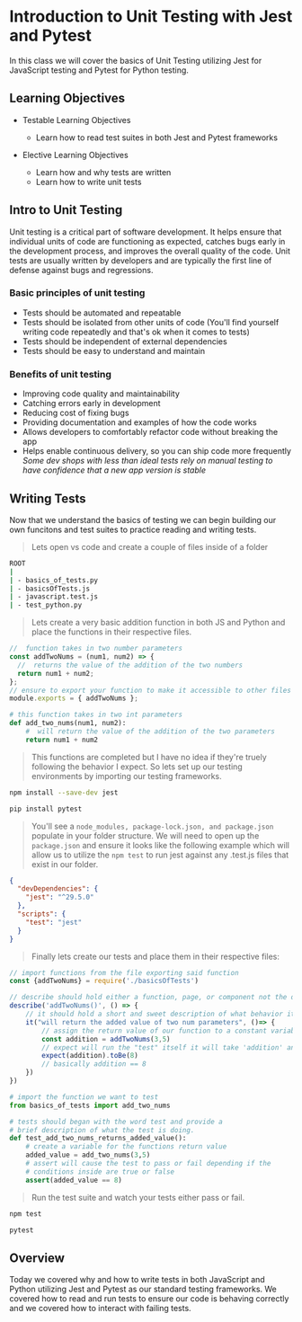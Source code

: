 # Introduction to Unit Testing with Jest and Pytest

In this class we will cover the basics of Unit Testing utilizing Jest for JavaScript testing and Pytest for Python testing.

## Learning Objectives

- Testable Learning Objectives
  - Learn how to read test suites in both Jest and Pytest frameworks

- Elective Learning Objectives
  - Learn how and why tests are written
  - Learn how to write unit tests

## Intro to Unit Testing

Unit testing is a critical part of software development. It helps ensure that individual units of code are functioning as expected, catches bugs early in the development process, and improves the overall quality of the code. Unit tests are usually written by developers and are typically the first line of defense against bugs and regressions.

### Basic principles of unit testing

- Tests should be automated and repeatable
- Tests should be isolated from other units of code (You'll find yourself writing code repeatedly and that's ok when it comes to tests)
- Tests should be independent of external dependencies
- Tests should be easy to understand and maintain

### Benefits of unit testing

- Improving code quality and maintainability
- Catching errors early in development
- Reducing cost of fixing bugs
- Providing documentation and examples of how the code works
- Allows developers to comfortably refactor code without breaking the app
- Helps enable continuous delivery, so you can ship code more frequently
*Some dev shops with less than ideal tests rely on manual testing to have confidence that a new app version is stable*

## Writing Tests

Now that we understand the basics of testing we can begin building our own funcitons and test suites to practice reading and writing tests.

> Lets open vs code and create a couple of files inside of a folder

```bash
ROOT
|
| - basics_of_tests.py
| - basicsOfTests.js
| - javascript.test.js
| - test_python.py
```

> Lets create a very basic addition function in both JS and Python and place the functions in their respective files.

```js
//  function takes in two number parameters
const addTwoNums = (num1, num2) => {
  //  returns the value of the addition of the two numbers
  return num1 + num2;
};
// ensure to export your function to make it accessible to other files
module.exports = { addTwoNums };
```

```python
# this function takes in two int parameters
def add_two_nums(num1, num2):
    #  will return the value of the addition of the two parameters
    return num1 + num2
```

> This functions are completed but I have no idea if they're truely following the behavior I expect. So lets set up our testing environments by importing our testing frameworks.

```bash
npm install --save-dev jest

pip install pytest
```

> You'll see a `node_modules, package-lock.json, and package.json` populate in your folder structure. We will need to open up the `package.json` and ensure it looks like the following example which will allow us to utilize the `npm test` to run jest against any .test.js files that exist in our folder.

```json
{
  "devDependencies": {
    "jest": "^29.5.0"
  },
  "scripts": {
    "test": "jest"
  }
}
```

> Finally lets create our tests and place them in their respective files:

```javascript
// import functions from the file exporting said function
const {addTwoNums} = require('./basicsOfTests')

// describe should hold either a function, page, or component not the description of what the test is doing
describe('addTwoNums()', () => {
    // it should hold a short and sweet description of what behavior it is testing for
    it("will return the added value of two num parameters", ()=> {
        // assign the return value of our function to a constant variable
        const addition = addTwoNums(3,5)
        // expect will run the "test" itself it will take 'addition' and ensure it's value is 8
        expect(addition).toBe(8)
        // basically addition == 8
    })
})
```

```python
# import the function we want to test
from basics_of_tests import add_two_nums

# tests should began with the word test and provide a
# brief description of what the test is doing.
def test_add_two_nums_returns_added_value():
    # create a variable for the functions return value
    added_value = add_two_nums(3,5)
    # assert will cause the test to pass or fail depending if the 
    # conditions inside are true or false
    assert(added_value == 8)
```

> Run the test suite and watch your tests either pass or fail.

```bash
npm test

pytest
```

## Overview

Today we covered why and how to write tests in both JavaScript and Python utilizing Jest and Pytest as our standard testing frameworks. We covered how to read and run tests to ensure our code is behaving correctly and we covered how to interact with failing tests.
